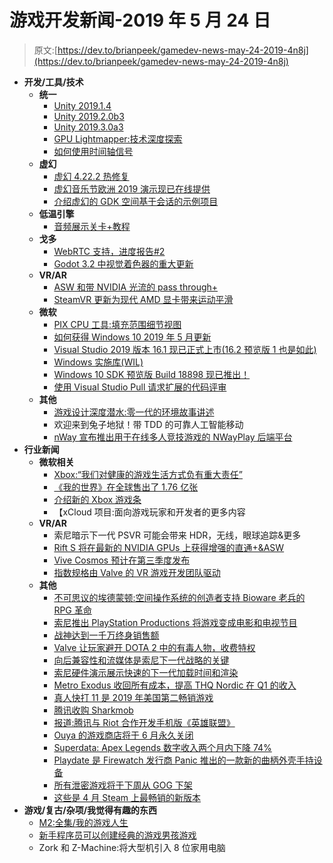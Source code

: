 # 游戏开发新闻-2019 年 5 月 24 日

> 原文:[https://dev.to/brianpeek/gamedev-news-may-24-2019-4n8j](https://dev.to/brianpeek/gamedev-news-may-24-2019-4n8j)

*   **开发/工具/技术**
    *   **统一**
        *   [Unity 2019.1.4](https://unity3d.com/get-unity/download/archive)
        *   [Unity 2019.2.0b3](https://unity3d.com/unity/beta)
        *   [Unity 2019.3.0a3](https://unity3d.com/alpha/2019.3)
        *   [GPU Lightmapper:技术深度探索](https://blogs.unity3d.com/2019/05/20/gpu-lightmapper-a-technical-deep-dive/)
        *   [如何使用时间轴信号](https://blogs.unity3d.com/2019/05/21/how-to-use-timeline-signals/)
    *   **虚幻**
        *   [虚幻 4.22.2 热修复](https://forums.unrealengine.com/unreal-engine/announcements-and-releases/1622226-4-22-2-hotfix-released)
        *   [虚幻音乐节欧洲 2019 演示现已在线提供](https://www.unrealengine.com/en-US/blog/unreal-fest-europe-2019-presentations-now-available-online)
        *   [介绍虚幻的 GDK 空间基于会话的示例项目](https://improbable.io/blog/introducing-the-session-based-example-project-for-the-spatialos-gdk-for-unreal)
    *   **低温引擎**
        *   [音频展示关卡+教程](https://www.cryengine.com/news/audio-showcase-level-tutorial)
    *   **戈多**
        *   [WebRTC 支持，进度报告#2](https://godotengine.org/article/godot-webrtc-report2)
        *   [Godot 3.2 中视觉着色器的重大更新](https://godotengine.org/article/major-update-for-visual-shader-in-godot-3-2)
    *   **VR/AR**
        *   [ASW 和带 NVIDIA 光流的 pass through+](https://developer.oculus.com/blog/asw-and-passthrough-with-nvidia-optical-flow/)
        *   [SteamVR 更新为现代 AMD 显卡带来运动平滑](https://www.roadtovr.com/steamvr-update-brings-motion-smoothing-to-modern-amd-graphics-cards/)
    *   **微软**
        *   [PIX CPU 工具:填充范围细节视图](https://devblogs.microsoft.com/pix/pix-cpu-tools-populating-the-range-details-view/)
        *   [如何获得 Windows 10 2019 年 5 月更新](https://blogs.windows.com/windowsexperience/2019/05/21/how-to-get-the-windows-10-may-2019-update)
        *   [Visual Studio 2019 版本 16.1 现已正式上市(16.2 预览版 1 也是如此)](https://devblogs.microsoft.com/visualstudio/visual-studio-2019-version-16-1-generally-available-and-16-2-preview-1/)
        *   [Windows 实施库(WIL)](https://github.com/Microsoft/wil)
        *   [Windows 10 SDK 预览版 Build 18898 现已推出！](https://blogs.windows.com/buildingapps/2019/05/24/windows-10-sdk-preview-build-18898-available-now/)
        *   [使用 Visual Studio Pull 请求扩展的代码评审](https://devblogs.microsoft.com/visualstudio/code-reviews-using-the-visual-studio-pull-requests-extension/)
    *   **其他**
        *   [游戏设计深度潜水:零一代的环境故事讲述](https://www.gamasutra.com/view/news/342811/Game_Design_Deep_Dive_Environmental_storytelling_in_Generation_Zero.php)
        *   欢迎来到兔子地狱！带 TDD 的可靠人工智能移动
        *   [nWay 宣布推出用于在线多人竞技游戏的 NWayPlay 后端平台](https://www.gamedev.net/news/nway-announces-nwayplay-backend-platform-for-competitive-online-multiplayer-games-r921/)
*   **行业新闻**
    *   **微软相关**
        *   [Xbox:“我们对健康的游戏生活方式负有重大责任”](https://www.gamesindustry.biz/articles/2019-05-19-xbox-we-have-a-huge-responsibility-to-a-healthy-gaming-lifestyle)
        *   [《我的世界》在全球售出了 1.76 亿张](https://www.gamesindustry.biz/articles/2019-05-17-minecraft-has-sold-176-million-copies-worldwide)
        *   [介绍新的 Xbox 游戏条](https://news.xbox.com/en-us/2019/05/22/introducing-the-new-xbox-game-bar/)
        *   【xCloud 项目:面向游戏玩家和开发者的更多内容
    *   **VR/AR**
        *   索尼暗示下一代 PSVR 可能会带来 HDR，无线，眼球追踪&更多
        *   [Rift S 将在最新的 NVIDIA GPUs 上获得增强的直通+&ASW](https://www.roadtovr.com/rift-s-enhanced-passthrough-asw-nvidia-rtx-turing-gpu/)
        *   [Vive Cosmos 预计在第三季度发布](https://www.roadtovr.com/vive-cosmos-release-date-q3-2019/)
        *   [指数规格由 Valve 的 VR 游戏开发团队驱动](https://www.roadtovr.com/index-specs-driven-by-valve-vr-game-dev-teams/)
    *   **其他**
        *   [不可思议的埃德蒙顿:空间操作系统的创造者支持 Bioware 老兵的 RPG 革命](https://mcvuk.com/improbable-edmonton-spatial-os-creator-backs-bioware-veterans-rpg-revolution/)
        *   [索尼推出 PlayStation Productions 将游戏变成电影和电视节目](https://www.gamasutra.com/view/news/342991/Sony_launches_PlayStation_Productions_to_turn_games_into_movies_and_TV_shows.php)
        *   [战神达到一千万终身销售额](https://www.gamesindustry.biz/articles/2019-05-21-god-of-war-reaches-ten-million-lifetime-sales)
        *   [Valve 让玩家避开 DOTA 2 中的有毒人物，收费特权](https://www.gamesindustry.biz/articles/2019-05-21-valve-lets-players-avoid-toxic-people-in-dota-2-charges-for-the-privileges)
        *   [向后兼容性和流媒体是索尼下一代战略的关键](https://www.gamasutra.com/view/news/343066/Backwards_compatibility_and_streaming_key_to_Sonys_nextgen_strategy.php)
        *   [索尼硬件演示展示快速的下一代加载时间和渲染](https://www.gamasutra.com/view/news/343047/Sony_hardware_demo_showcases_speedy_nextgen_load_times_and_rendering.php)
        *   [Metro Exodus 收回所有成本，提高 THQ Nordic 在 Q1 的收入](https://www.gamesindustry.biz/articles/2019-05-22-metro-exodus-recoups-all-costs-boosts-q1-revenue-at-thq-nordic)
        *   [真人快打 11 是 2019 年美国第二畅销游戏](https://www.gamesindustry.biz/articles/2019-05-22-mortal-kombat-11-is-the-second-best-selling-game-of-2019-in-the-us)
        *   [腾讯收购 Sharkmob](https://www.gamesindustry.biz/articles/2019-05-21-tencent-acquires-sharkmob)
        *   [报道:腾讯与 Riot 合作开发手机版《英雄联盟》](https://www.gamasutra.com/view/news/343163/Report_Tencent_and_Riot_working_on_a_mobile_version_of_League_of_Legends.php)
        *   [Ouya 的游戏商店将于 6 月永久关闭](https://www.gamasutra.com/view/news/343182/The_Ouyas_game_store_will_close_for_good_in_June.php)
        *   [Superdata: Apex Legends 数字收入两个月内下降 74%](https://www.gamesindustry.biz/articles/2019-05-23-superdata-apex-legends-digital-revenue-down-74-percent-in-two-months)
        *   [Playdate 是 Firewatch 发行商 Panic 推出的一款新的曲柄外壳手持设备](https://www.gamasutra.com/view/news/343235/The_Playdate_is_a_new_crankclad_handheld_from_Firewatch_publisher_Panic.php)
        *   [所有泄密游戏将于下周从 GOG 下架](https://www.gamesindustry.biz/articles/2019-05-24-all-telltale-games-to-be-pulled-from-gog)
        *   [这些是 4 月 Steam 上最畅销的新版本](https://www.gamasutra.com/view/news/343333/These_were_the_bestselling_new_releases_on_Steam_in_April.php)
*   **游戏/复古/杂项/我觉得有趣的东西**
    *   [M2:全集/我的游戏人生](https://www.youtube.com/watch?v=jc5DlOkOcU4)
    *   [新手程序员可以创建经典的游戏男孩游戏](https://hackaday.com/2019/05/22/novice-coders-can-create-classic-game-boy-games/)
    *   Zork 和 Z-Machine:将大型机引入 8 位家用电脑